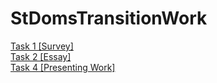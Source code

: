 # StDomsTransitionWork

[Task 1 [Survey]](https://github.com/chudasmat/StDomsTransitionWork/blob/main/Documents%20%5BTasks%201%2C2%2C4%5D/Task%201%20%5BSurvey%5D.pdf)  
[Task 2 [Essay]](https://github.com/chudasmat/StDomsTransitionWork/blob/972922e213eaff90b8997fe70f3ce01ee22534c5/Documents%20%5BTasks%201%2C2%2C4%5D/Task%202%20%5BEssay%5D.pdf)  
[Task 4 [Presenting Work]](https://github.com/chudasmat/StDomsTransitionWork/blob/972922e213eaff90b8997fe70f3ce01ee22534c5/Documents%20%5BTasks%201%2C2%2C4%5D/Task%204%20%5BPresenting%20Work%5D.pdf)  

